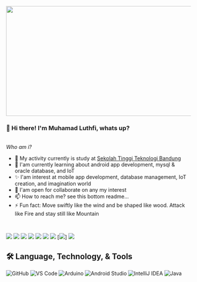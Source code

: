 
<!--
**luthfibg/luthfibg** is a ✨ _special_ ✨ repository because its `README.md` (this file) appears on your GitHub profile.

Here are some ideas to get you started:

- 🔭 I’m currently working on ...
- 🌱 I’m currently learning ...
- 👯 I’m looking to collaborate on ...
- 🤔 I’m looking for help with ...
- 💬 Ask me about ...
- 📫 How to reach me: ...
- 😄 Pronouns: ...
- ⚡ Fun fact: ...
-->
<div align="center">
  <img src="https://media.giphy.com/media/gh0RRgkTXedvF0pDc0/giphy.gif" width="600" height="300">
</div>

### 👋 Hi there! I'm Muhamad Luthfi, whats up?

<br/>
<i>Who am i? </i>
<ul>
  <li>🔭 My activity currently is study at <a href="https://sttbandung.ac.id/">Sekolah Tinggi Teknologi Bandung</a></li>
  <li>🌱 I'am currently learning about android app development, mysql & oracle database, and IoT</li>
  <li>✨ I'am interest at mobile app development, database management, IoT creation, and imagination world</li>
  <li>👯 I'am open for collaborate on any my interest</li>
  <li>📫 How to reach me? see this bottom readme...</li>
  <li>⚡ Fun fact:  Move swiftly like the wind and be shaped like wood. Attack like Fire and stay still like Mountain</li>
</ul>
<br/>

[![](https://img.shields.io/badge/-Gmail-D14836?style=flat-square&logo=gmail&logoColor=white)](https://mail.google.com/mail/u/0/?tab=rm&ogbl#inbox)
[![](https://img.shields.io/badge/-Linkedin-%231DA1F2?style=flat-square&logo=linkedin&logoColor=ffffff)](https://www.linkedin.com/in/luthfi-bangun-28a9621ba/)
[![](https://img.shields.io/badge/-Instagram-%23C51A4A?style=flat-square&logo=instagram&logoColor=ffffff)](https://www.instagram.com/luthfibgn/)
[![](https://img.shields.io/badge/-Instagram-%23C51A4A?style=flat-square&logo=instagram&logoColor=ffffff)](https://www.instagram.com/sunrise_nov/)
[![](https://img.shields.io/badge/-Github-%23181717?style=flat-square&logo=github)](https://github.com/luthfibg)
[![](https://img.shields.io/badge/-Youtube-%23FF0000?style=flat-square&logo=youtube)](https://www.youtube.com/channel/UCxpvymT9aBe_rglZxNpTEPw)
[![](https://img.shields.io/badge/-Stackoverflow-%23F47F24?style=flat-square&logo=stackoverflow&logoColor=ffffff)](https://stackoverflow.com/users/15921807/luthfinzo)
[![](https://luthfibg.github.io/badges/src/stackoverflow.svg)]
[![](https://img.shields.io/badge/-Codepen-%23141414?style=flat-square&logo=codepen&logoColor=ffffff)](https://codepen.io/luthfi-bangun)

## 🛠️ Language, Technology, & Tools

![GitHub](https://img.shields.io/badge/-GitHub-181717?style=flat-square&logo=github)
![VS Code](https://img.shields.io/badge/-VS%20Code-007ACC?style=flat-square&logo=visual-studio-code)
![Arduino](https://img.shields.io/badge/Arduino-black?style=flat-square&logo=arduino)
![Android Studio](https://img.shields.io/badge/Android%20Studio-black?style=flat-square&logo=android-studio)
![IntelliJ IDEA](https://img.shields.io/badge/IntelliJIDEA-000000.svg?style=for-the-badge&logo=intellij-idea&logoColor=white)
![Java](https://img.shields.io/badge/Java-black?style=flat-square&logo=java)


